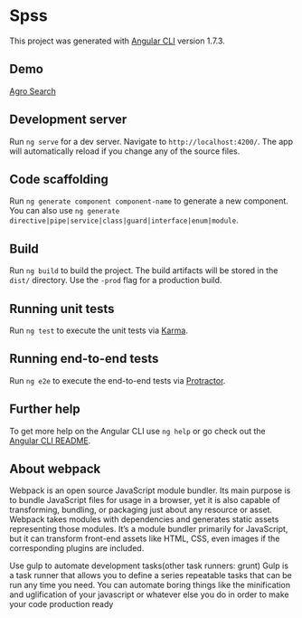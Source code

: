 # Spss

This project was generated with [Angular CLI](https://github.com/angular/angular-cli) version 1.7.3.

## Demo

[Agro Search](https://spss-32f6b.firebaseapp.com) 

## Development server

Run `ng serve` for a dev server. Navigate to `http://localhost:4200/`. The app will automatically reload if you change any of the source files.

## Code scaffolding

Run `ng generate component component-name` to generate a new component. You can also use `ng generate directive|pipe|service|class|guard|interface|enum|module`.

## Build

Run `ng build` to build the project. The build artifacts will be stored in the `dist/` directory. Use the `-prod` flag for a production build.

## Running unit tests

Run `ng test` to execute the unit tests via [Karma](https://karma-runner.github.io).

## Running end-to-end tests

Run `ng e2e` to execute the end-to-end tests via [Protractor](http://www.protractortest.org/).

## Further help

To get more help on the Angular CLI use `ng help` or go check out the [Angular CLI README](https://github.com/angular/angular-cli/blob/master/README.md).

## About webpack

Webpack is an open source JavaScript module bundler. Its main purpose is to bundle JavaScript files for usage in a browser, yet it is also capable of transforming, bundling, or packaging just about any resource or asset. Webpack takes modules with dependencies and generates static assets representing those modules. It’s a module bundler primarily for JavaScript, but it can transform front-end assets like HTML, CSS, even images if the corresponding plugins are included.

Use gulp to automate development tasks(other task runners: grunt)
Gulp is a task runner that allows you to define a series repeatable tasks that can be run any time you need. You can automate boring things like the minification and uglification of your javascript or whatever else you do in order to make your code production ready

